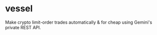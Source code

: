 # vessel
Make crypto limit-order trades automatically &amp; for cheap using Gemini's private REST API.

